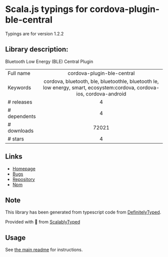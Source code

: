 
# Scala.js typings for cordova-plugin-ble-central

Typings are for version 1.2.2

## Library description:
Bluetooth Low Energy (BLE) Central Plugin

|                    |                 |
| ------------------ | :-------------: |
| Full name          | cordova-plugin-ble-central |
| Keywords           | cordova, bluetooth, ble, bluetoothle, bluetooth le, low energy, smart, ecosystem:cordova, cordova-ios, cordova-android |
| # releases         | 4 |
| # dependents       | 4 |
| # downloads        | 72021 |
| # stars            | 4 |

## Links
- [Homepage](https://github.com/don/cordova-plugin-ble-central#readme)
- [Bugs](https://github.com/don/cordova-plugin-ble-central/issues)
- [Repository](https://github.com/don/cordova-plugin-ble-central)
- [Npm](https://www.npmjs.com/package/cordova-plugin-ble-central)
    


## Note
This library has been generated from typescript code from [DefinitelyTyped](https://definitelytyped.org).

Provided with :purple_heart: from [ScalablyTyped](https://github.com/oyvindberg/ScalablyTyped)

## Usage
See [the main readme](../../readme.md) for instructions.


